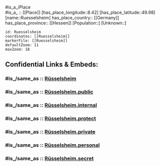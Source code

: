 ﻿---
confidential: public
isDeleted: false
location:
- 49.98
- 8.42
mapmarker: city
mapzoom:
- 7
- 12
SpocWebEntityId: 33846
tags:
- geo/City
type: City
---

#is_a_/Place  
#is_a_ :: [[Place]] 
[has_place_longitude::8.42] 
[has_place_latitude::49.98] 
[name::Ruesselsheim] 
has_place_country:: [[Germany]]  
has_place_province:: [[Hessen]] 
[Population::] 
[Unknown::] 


```leaflet
id: Ruesselsheim
coordinates: [[Ruesselsheim]] 
markerFile: [[Ruesselsheim]] 
defaultZoom: 11 
maxZoom: 18
```


## Confidential Links & Embeds: 

### #is_/same_as :: [Rüsselsheim](/_Standards/Earth/Continent/Europe/Europe~Central/Germany/Germany~West/Hessen/counties~Hessen/Groß-Gerau/cities~Groß-Gerau/Rüsselsheim.md) 

### #is_/same_as :: [Rüsselsheim.public](/_public/Earth/Continent/Europe/Europe~Central/Germany/Germany~West/Hessen/counties~Hessen/Groß-Gerau/cities~Groß-Gerau/Rüsselsheim.public.md) 

### #is_/same_as :: [Rüsselsheim.internal](/_internal/Earth/Continent/Europe/Europe~Central/Germany/Germany~West/Hessen/counties~Hessen/Groß-Gerau/cities~Groß-Gerau/Rüsselsheim.internal.md) 

### #is_/same_as :: [Rüsselsheim.protect](/_protect/Earth/Continent/Europe/Europe~Central/Germany/Germany~West/Hessen/counties~Hessen/Groß-Gerau/cities~Groß-Gerau/Rüsselsheim.protect.md) 

### #is_/same_as :: [Rüsselsheim.private](/_private/Earth/Continent/Europe/Europe~Central/Germany/Germany~West/Hessen/counties~Hessen/Groß-Gerau/cities~Groß-Gerau/Rüsselsheim.private.md) 

### #is_/same_as :: [Rüsselsheim.personal](/_personal/Earth/Continent/Europe/Europe~Central/Germany/Germany~West/Hessen/counties~Hessen/Groß-Gerau/cities~Groß-Gerau/Rüsselsheim.personal.md) 

### #is_/same_as :: [Rüsselsheim.secret](/_secret/Earth/Continent/Europe/Europe~Central/Germany/Germany~West/Hessen/counties~Hessen/Groß-Gerau/cities~Groß-Gerau/Rüsselsheim.secret.md)

